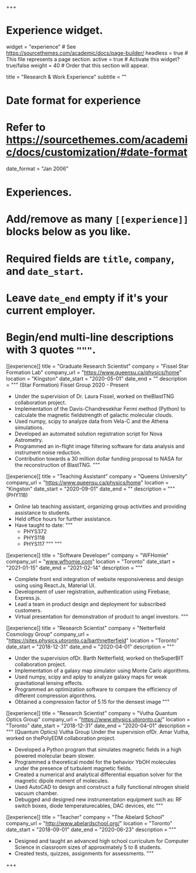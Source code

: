 +++
# Experience widget.
widget = "experience"  # See https://sourcethemes.com/academic/docs/page-builder/
headless = true  # This file represents a page section.
active = true  # Activate this widget? true/false
weight = 40  # Order that this section will appear.

title = "Research & Work Experience"
subtitle = ""

# Date format for experience
#   Refer to https://sourcethemes.com/academic/docs/customization/#date-format
date_format = "Jan 2006"

# Experiences.
#   Add/remove as many `[[experience]]` blocks below as you like.
#   Required fields are `title`, `company`, and `date_start`.
#   Leave `date_end` empty if it's your current employer.
#   Begin/end multi-line descriptions with 3 quotes `"""`.


  
[[experience]]
  title = "Graduate Research Scientist"
  company = "Fissel Star Formation Lab"
  company_url = "https://www.queensu.ca/physics/home"
  location = "Kingston"
  date_start = "2020-05-01"
  date_end = ""
  description = """
  (Star Formation) Fissel Group 2020 - Present
  * Under the supervision of Dr. Laura Fissel, worked on theBlastTNG collaboration project.
  * Implementation of the Davis-Chandresekhar Fermi method (Python) to calculate the magnetic fieldstrength of galactic molecular clouds.
  * Used numpy, scipy to analyze data from Vela-C and the Athena simulations.
  * Developed an automated solution registration script for Nova Astrometry.
  * Programmed an in-flight image filtering software for data analysis and instrument noise reduction.
  * Contribution towards a 30 million dollar funding proposal to NASA for the reconstruction of BlastTNG.
  """

  [[experience]]
  title = "Teaching Assistant"
  company = "Queens University"
  company_url = "https://www.queensu.ca/physics/home"
  location = "Kingston"
  date_start = "2020-09-01"
  date_end = ""
  description = """
  (PHY118)
  * Online lab teaching assistant, organizing group activities and providing assistance to students.
  * Held office hours for further assistance.
  * Have taught to date:
    """
    * PHYS372
    * PHYS118
    * PHYS117
    """
  """

[[experience]]
  title = "Software Developer"
  company = "WFHomie"
  company_url = "www.wfhomie.com"
  location = "Toronto"
  date_start = "2021-01-15"
  date_end = "2021-02-14"
  description = """
  * Complete front end integration of website responsiveness and design using using React.Js, Material UI.
  * Development of user registration, authentication using Firebase, Express.js.
  * Lead a team in product design and deployment for subscribed customers.
  * Virtual presentation for demonstration of product to angel investors.
  """

[[experience]]
  title = "Research Scientist"
  company = "Netterfield Cosmology Group"
  company_url = "https://sites.physics.utoronto.ca/barthnetterfield"
  location = "Toronto"
  date_start = "2018-12-31"
  date_end = "2020-04-01"
  description = """
  * Under the supervision ofDr. Barth Netterfield, worked on theSuperBIT collaboration project.
  * Implementation of a galaxy map simulator using Monte Carlo algorithms.
  * Used numpy, scipy and aplpy to analyze galaxy maps for weak gravitational lensing effects.
  * Programmed an optimization software to compare the efficiency of different compression algorithms.
  * Obtained a compression factor of 5.15 for the densest image
  """

  [[experience]]
  title = "Research Scientist"
  company = "Vutha Quantum Optics Group"
  company_url = "https://www.physics.utoronto.ca/"
  location = "Toronto"
  date_start = "2018-12-31"
  date_end = "2020-04-01"
  description = """
  (Quantum Optics) Vutha Group
  Under the supervision ofDr.  Amar Vutha, worked on thePolyEDM collaboration project.
  * Developed a Python program that simulates magnetic fields in a high powered molecular beam slower.
  * Programmed a theoretical model for the behavior YbOH molecules under the presence of turbulent magnetic fields.
  * Created a numerical and analytical differential equation solver for the magnetic dipole moment of molecules.
  * Used AutoCAD to design and construct a fully functional nitrogen shield vacuum chamber.
  * Debugged and designed new instrumentation equipment such as: RF switch boxes, diode temperaturecables, DAC devices, etc
  """

[[experience]]
  title = "Teacher"
  company = "The Abelard School"
  company_url = "http://www.abelardschool.org/"
  location = "Toronto"
  date_start = "2018-09-01"
  date_end = "2020-06-23"
  description = """
  * Designed and taught an advanced high school curriculum for Computer Science in classroom sizes of approximately
  5 to 8 students.
  * Created tests, quizzes, assignments for assessments.
  """

+++
